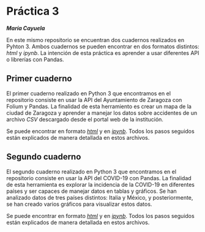 # Práctica 3 
***María Cayuela***

En este mismo repositorio se encuentran dos cuadernos realizados en Pyhton 3. Ambos cuadernos se pueden encontrar en dos formatos distintos: *html* y *ipynb*. La intención de esta práctica es aprender a usar diferentes API o librerías con Pandas. 
## Primer cuaderno
El primer cuaderno realizado en Python 3 que encontramos en el repositorio consiste en usar la API del Ayuntamiento de Zaragoza con Folium y Pandas. La finalidad de esta herramiento es crear un mapa de la ciudad de Zaragoza y aprender a manejar los datos sobre accidentes de un archivo *CSV* descargado desde el portal web de la institución. 

Se puede encontrar en formato [*html*](https://github.com/mariacayuela/periodismo-datos/blob/main/practica-3/api-pandas-folium.html) y en [*ipynb*](https://github.com/mariacayuela/periodismo-datos/blob/main/practica-3/api-pandas-folium.ipynb). Todos los pasos seguidos están explicados de manera detallada en estos archivos.
## Segundo cuaderno
El segundo cuaderno realizado en Python 3 que encontramos en el repositorio consiste en usar la API del COVID-19 con Pandas. La finalidad de esta herramienta es explorar la incidencia de la COVID-19 en diferentes países y ser capaces de manejar datos en tablas y gráficos. Se han analizado datos de tres países distintos: Italia y México, y posteriormente, se han creado varios gráficos para visualizar estos datos. 

Se puede encontrar en formato [*html*](https://github.com/mariacayuela/periodismo-datos/blob/main/practica-3/python-api-covid19-pandas.html) y en [*ipynb*](https://github.com/mariacayuela/periodismo-datos/blob/main/practica-3/python-api-covid19-pandas.ipynb). Todos los pasos seguidos están explicados de manera detallada en estos archivos. 
